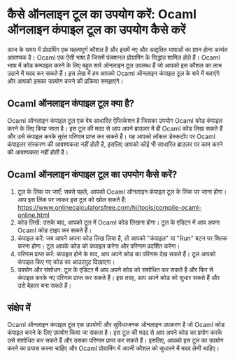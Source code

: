 कैसे ऑनलाइन टूल का उपयोग करें: Ocaml ऑनलाइन कंपाइल टूल का उपयोग कैसे करें
=========================================================================

आज के समय में प्रोग्रामिंग एक महत्वपूर्ण कौशल है और इसमें नए और अद्यतित भाषाओं का ज्ञान होना अत्यंत आवश्यक है। Ocaml एक ऐसी भाषा है जिसमें फंक्शनल प्रोग्रामिंग के सिद्धांत शामिल होते हैं। Ocaml भाषा में कोड कम्पाइल करने के लिए बहुत सारे ऑनलाइन टूल उपलब्ध हैं जो आपको इस कौशल का लाभ उठाने में मदद कर सकते हैं। इस लेख में हम आपको Ocaml ऑनलाइन कंपाइल टूल के बारे में बताएंगे और आपको इसका उपयोग करने की प्रक्रिया समझाएंगे।

Ocaml ऑनलाइन कंपाइल टूल क्या है?
--------------------------------

Ocaml ऑनलाइन कंपाइल टूल एक वेब आधारित ऐप्लिकेशन है जिसका उपयोग Ocaml कोड कंपाइल करने के लिए किया जाता है। इस टूल की मदद से आप अपने ब्राउज़र में ही Ocaml कोड लिख सकते हैं और उसे कंपाइल करके तुरंत परिणाम प्राप्त कर सकते हैं। यह आपको लॉकल डेस्कटॉप पर Ocaml कंपाइलर संस्करण की आवश्यकता नहीं होती है, इसलिए आपको कोई भी साधारित ब्राउज़र पर काम करने की आवश्यकता नहीं होती है।

Ocaml ऑनलाइन कंपाइल टूल का उपयोग कैसे करें?
-------------------------------------------

1. टूल के लिंक पर जाएँ: सबसे पहले, आपको Ocaml ऑनलाइन कंपाइल टूल के लिंक पर जाना होगा। आप इस लिंक पर जाकर इस टूल को खोल सकते हैं: <https://www.onlinecalculatorsfree.com/hi/tools/compile-ocaml-online.html>
2. कोड लिखें: उसके बाद, आपको टूल में Ocaml कोड लिखना होगा। टूल के एडिटर में आप अपना Ocaml कोड टाइप कर सकते हैं।
3. कंपाइल करें: जब आपने अपना कोड लिख लिया है, तो आपको "कंपाइल" या "Run" बटन पर क्लिक करना होगा। टूल आपके कोड को कंपाइल करेगा और परिणाम प्रदर्शित करेगा।
4. परिणाम प्राप्त करें: कंपाइल होने के बाद, आप अपने कोड का परिणाम देख सकते हैं। टूल आपको कंपाइल किए गए कोड का आउटपुट दिखाएगा।
5. उपयोग और संशोधन: टूल के एडिटर में आप अपने कोड को संशोधित कर सकते हैं और फिर से कंपाइल करके नए परिणाम प्राप्त कर सकते हैं। इस तरह, आप अपने कोड को सुधार सकते हैं और उसे बेहतर बना सकते हैं।

संक्षेप में
-----------

Ocaml ऑनलाइन कंपाइल टूल एक उपयोगी और सुविधाजनक ऑनलाइन उपकरण है जो Ocaml कोड कंपाइल करने के लिए उपयोग किया जा सकता है। इस टूल की मदद से आप अपने कोड का प्रयोग करके उसे संशोधित कर सकते हैं और उसका परिणाम प्राप्त कर सकते हैं। इसलिए, आपको इस टूल का उपयोग करने का प्रयास करना चाहिए और Ocaml प्रोग्रामिंग में अपनी कौशल को सुधारने में मदद लेनी चाहिए।